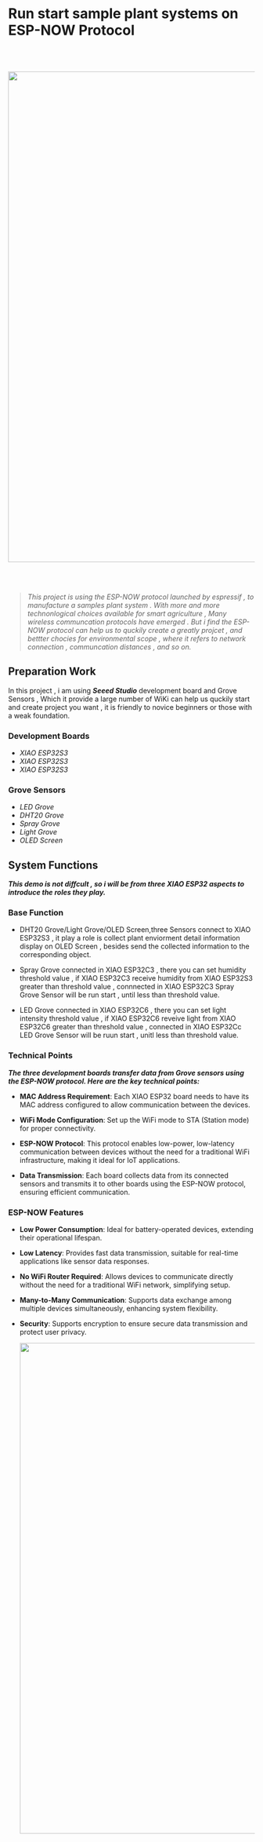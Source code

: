# **Run start sample plant systems on ESP-NOW Protocol**

<br><br>

<div style="text-align: center;">
    <img src="https://github.com/Jasionf/ESP_NOW/raw/Main/download-removebg-preview-removebg-preview.png" style="width: 1000px; height: auto;" />
</div>

<br><br>

> _This project is using the ESP-NOW protocol launched by espressif , to manufacture a samples plant system . With more and more technonlogical choices available for smart agriculture ,  Many wireless communcation protocols have emerged . But i find the ESP-NOW protocol can help us to quckily create a greatly projcet , and bettter chocies for environmental scope , where it refers to network connection , communcation distances , and so on._

## Preparation Work

In this project , i am using ***Seeed Studio*** development board and Grove Sensors , Which it provide a large number of WiKi can help us quckily start and create project you want , it is friendly to novice beginners or those with a weak foundation.

### Development Boards
- *XIAO ESP32S3*
- *XIAO ESP32S3*
- *XIAO ESP32S3*

### Grove Sensors
- *LED Grove*
- *DHT20 Grove*
- *Spray Grove*
- *Light Grove*
- *OLED Screen*

## System Functions 

***This demo is not diffcult , so i will be from three XIAO ESP32 aspects to introduce the roles they play.***

### Base Function

- DHT20 Grove/Light Grove/OLED Screen,three Sensors connect to XIAO ESP32S3 , it play a role is collect plant enviorment detail information display on OLED Screen , besides send the collected information to the corresponding object.
 
- Spray Grove connected in XIAO ESP32C3 , there you can set humidity threshold value , if XIAO ESP32C3 receive humidity from XIAO ESP32S3 greater than threshold value , connnected in XIAO ESP32C3 Spray Grove Sensor will be run start , until less than threshold value.

- LED Grove connected in XIAO ESP32C6 , there you can set light intensity threshold value , if XIAO ESP32C6 reveive light from XIAO ESP32C6 greater than threshold value , connected in XIAO ESP32Cc LED Grove Sensor will be ruun start , unitl less than threshold value.

### Technical Points

***The three development boards transfer data from Grove sensors using the ESP-NOW protocol. Here are the key technical points:***

- **MAC Address Requirement**: Each XIAO ESP32 board needs to have its MAC address configured to allow communication between the devices.
  
- **WiFi Mode Configuration**: Set up the WiFi mode to STA (Station mode) for proper connectivity.

- **ESP-NOW Protocol**: This protocol enables low-power, low-latency communication between devices without the need for a traditional WiFi infrastructure, making it ideal for IoT applications.

- **Data Transmission**: Each board collects data from its connected sensors and transmits it to other boards using the ESP-NOW protocol, ensuring efficient communication.

### ESP-NOW Features

- **Low Power Consumption**: Ideal for battery-operated devices, extending their operational lifespan.

- **Low Latency**: Provides fast data transmission, suitable for real-time applications like sensor data responses.

- **No WiFi Router Required**: Allows devices to communicate directly without the need for a traditional WiFi network, simplifying setup.

- **Many-to-Many Communication**: Supports data exchange among multiple devices simultaneously, enhancing system flexibility.

- **Security**: Supports encryption to ensure secure data transmission and protect user privacy.


  <div style="text-align: center;">
    <img src="https://github.com/Jasionf/ESP_NOW/raw/Main/download-removebg-preview-removebg-preview.png" style="width: 1000px; height: auto;" />
</div>
